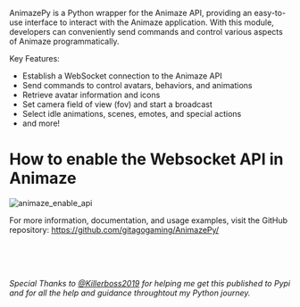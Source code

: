 AnimazePy is a Python wrapper for the Animaze API, providing an easy-to-use interface to interact with the Animaze application. 
With this module, developers can conveniently send commands and control various aspects of Animaze programmatically.


Key Features:
- Establish a WebSocket connection to the Animaze API
- Send commands to control avatars, behaviors, and animations
- Retrieve avatar information and icons
- Set camera field of view (fov) and start a broadcast
- Select idle animations, scenes, emotes, and special actions
- and more!

# How to enable the Websocket API in Animaze
![animaze_enable_api](https://github.com/gitagogaming/AnimazePy/assets/76603653/3696017d-2d71-4a32-9f19-fada92ab87e9)



For more information, documentation, and usage examples, visit the GitHub repository: https://github.com/gitagogaming/AnimazePy/

<br>
<br>
<br>

<i> Special Thanks to [@Killerboss2019](https://github.com/Killerboss2019) for helping me get this published to Pypi and for all the help and guidance throughtout my Python journey. </i>
